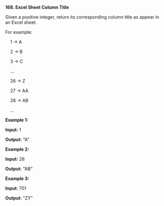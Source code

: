 **168. Excel Sheet Column Title**

Given a positive integer, return its corresponding column title as appear in an Excel sheet.

For example:

    1 -&gt; A

    2 -&gt; B

    3 -&gt; C

    ...

    26 -&gt; Z

    27 -&gt; AA

    28 -&gt; AB 

    ...

**Example 1:**

**Input:** 1

**Output:** "A"

**Example 2:**

**Input:** 28

**Output:** "AB"

**Example 3:**

**Input:** 701

**Output:** "ZY"
